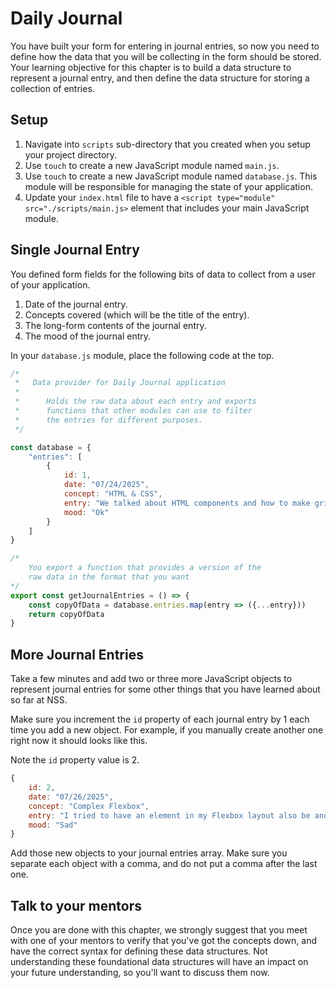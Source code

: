 # Daily Journal

You have built your form for entering in journal entries, so now you need to define how the data that you will be collecting in the form should be stored. Your learning objective for this chapter is to build a data structure to represent a journal entry, and then define the data structure for storing a collection of entries.

## Setup
1. Navigate into `scripts` sub-directory that you created when you setup your project directory.
1. Use `touch` to create a new JavaScript module named `main.js`.
1. Use `touch` to create a new JavaScript module named `database.js`. This module will be responsible for managing the state of your application.
1. Update your `index.html` file to have a `<script type="module" src="./scripts/main.js>` element that includes your main JavaScript module.

## Single Journal Entry

You defined form fields for the following bits of data to collect from a user of your application.

1. Date of the journal entry.
1. Concepts covered (which will be the title of the entry).
1. The long-form contents of the journal entry.
1. The mood of the journal entry.

In your `database.js` module, place the following code at the top.

```js
/*
 *   Data provider for Daily Journal application
 *
 *      Holds the raw data about each entry and exports
 *      functions that other modules can use to filter
 *      the entries for different purposes.
 */

const database = {
    "entries": [
        {
            id: 1,
            date: "07/24/2025",
            concept: "HTML & CSS",
            entry: "We talked about HTML components and how to make grid layouts with Flexbox in CSS.",
            mood: "Ok"
        }
    ]
}

/*
    You export a function that provides a version of the
    raw data in the format that you want
*/
export const getJournalEntries = () => {
    const copyOfData = database.entries.map(entry => ({...entry}))
    return copyOfData
}
```

## More Journal Entries

Take a few minutes and add two or three more JavaScript objects to represent journal entries for some other things that you have learned about so far at NSS.

Make sure you increment the `id` property of each journal entry by 1 each time you add a new object. For example, if you manually create another one right now it should looks like this.

Note the `id` property value is 2.

```js
{
    id: 2,
    date: "07/26/2025",
    concept: "Complex Flexbox",
    entry: "I tried to have an element in my Flexbox layout also be another Flexbox layout. It hurt my brain. I hate Steve.",
    mood: "Sad"
}
```

Add those new objects to your journal entries array. Make sure you separate each object with a comma, and do not put a comma after the last one.

## Talk to your mentors

Once you are done with this chapter, we strongly suggest that you meet with one of your mentors to verify that you've got the concepts down, and have the correct syntax for defining these data structures. Not understanding these foundational data structures will have an impact on your future understanding, so you'll want to discuss them now.
